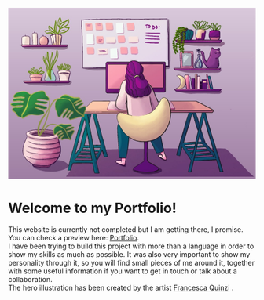![IMG_0096](https://raw.githubusercontent.com/ClaudiaLie/Portfolio/main/assets/img/README/readme-portfolio.jpg)
<h1>Welcome to my Portfolio!</h1>
This website is currently not completed but I am getting there, I promise. <br> You can check a preview here: <a href="https://claudialie.github.io/Portfolio/">Portfolio</a>.<br>
I have been trying to build this project with more than a language in order to show my skills as much as possible. 
It was also very important to show my personality through it, so you will find small pieces of me around it, together with some useful information if you want to get in touch or talk about a collaboration. <br>
The hero illustration has been created by the artist <a href="https://francescaquinzi.wordpress.com">Francesca Quinzi</a> .